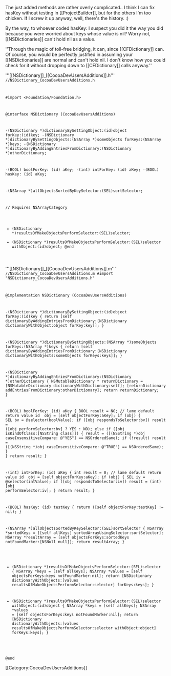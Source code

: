 

The just added methods are rather overly complicated..  I think I can fix hasKey without testing in [[ProjectBuilder]], but for the others I'm too chicken.  If I screw it up anyway, well, there's the history. :)

By the way, to whoever coded hasKey:  I suspect you did it the way you did because you were worried about keys whose value is nil?  Worry not, [[NSDictionaries]] can't hold nil as a value.

''Through the magic of toll-free bridging, it can, since [[CFDictionary]] can. Of course, you would be perfectly justified in assuming your [[NSDictionaries]] are normal and can't hold nil. I don't know how you could check for it without dropping down to [[CFDictionary]] calls anyway.''

'''[[NSDictionary]]_[[CocoaDevUsersAdditions]].h'''
<code>
 //NSDictionary_CocoaDevUsersAdditions.h
 
 #import <Foundation/Foundation.h>
 
 @interface NSDictionary (CocoaDevUsersAdditions)
 
 -(NSDictionary *)dictionaryBySettingObject:(id)object forKey:(id<NSCopying>)key;
 -(NSDictionary *)dictionaryBySettingObjects:(NSArray *)someObjects forKeys:(NSArray *)keys;
 -(NSDictionary *)dictionaryByAddingEntriesFromDictionary:(NSDictionary *)otherDictionary;
 
 -(BOOL) boolForKey: (id) aKey;
 -(int) intForKey: (id) aKey;
 -(BOOL) hasKey: (id) aKey;
 
 -(NSArray *)allObjectsSortedByKeySelector:(SEL)sortSelector;
 
 // Requires NSArrayCategory
 - (NSDictionary *)resultsOfMakeObjectsPerformSelector:(SEL)selector;
 - (NSDictionary *)resultsOfMakeObjectsPerformSelector:(SEL)selector withObject:(id)object;
 @end
</code>

'''[[NSDictionary]]_[[CocoaDevUsersAdditions]].m'''
<code>
 //NSDictionary_CocoaDevUsersAdditions.m
 #import "NSDictionary_CocoaDevUsersAdditions.h"
 
 @implementation NSDictionary (CocoaDevUsersAdditions)
 
 -(NSDictionary *)dictionaryBySettingObject:(id)object forKey:(id<NSCopying>)key
 {
   return [self dictionaryByAddingEntriesFromDictionary:[NSDictionary dictionaryWithObject:object forKey:key]];
 }
 
 -(NSDictionary *)dictionaryBySettingObjects:(NSArray *)someObjects forKeys:(NSArray *)keys
 {
   return [self dictionaryByAddingEntriesFromDictionary:[NSDictionary dictionaryWithObjects:someObjects forKeys:keys]];
 }
 
 -(NSDictionary *)dictionaryByAddingEntriesFromDictionary:(NSDictionary *)otherDictionary
 {
   NSMutableDictionary * returnDictionary = [NSMutableDictionary dictionaryWithDictionary:self];
   [returnDictionary addEntriesFromDictionary:otherDictionary];
   return returnDictionary;
 }
 
 -(BOOL) boolForKey: (id) aKey
 {
   BOOL result = NO; // lame default return value
   id <NSObject> obj = [self objectForKey:aKey];
   if (obj) {
     SEL bv = @selector(boolValue);
     if ([obj respondsToSelector:bv])
       result = ([obj performSelector:bv] ? YES : NO);
     else if ([obj isKindOfClass:[NSString class]]) {
       result = ([(NSString *)obj caseInsensitiveCompare: @"YES"] == NSOrderedSame);
       if (!result)
         result = ([(NSString *)obj caseInsensitiveCompare: @"TRUE"] == NSOrderedSame);
     }
   }
   return result;
 }
 
 -(int) intForKey: (id) aKey
 {
   int result = 0; // lame default return value
   id <NSObject> obj = [self objectForKey:aKey];
   if (obj) {
     SEL iv = @selector(intValue);
     if ([obj respondsToSelector:iv])
       result = (int)[obj performSelector:iv];
   }
   return result;
 }
 
 -(BOOL) hasKey: (id) testKey
 {
   return ([self objectForKey:testKey] != nil);
 }
 
 -(NSArray *)allObjectsSortedByKeySelector:(SEL)sortSelector
 {
   NSArray *sortedKeys = [[self allKeys] sortedArrayUsingSelector:sortSelector];
   NSArray *resultArray = [self objectsForKeys:sortedKeys notFoundMarker:[NSNull null]];
   return resultArray;
 }
 
 - (NSDictionary *)resultsOfMakeObjectsPerformSelector:(SEL)selector
 {
   NSArray *keys = [self allKeys];
   NSArray *values = [self objectsForKeys:keys notFoundMarker:nil];
   return [NSDictionary dictionaryWithObjects:[values resultsOfMakeObjectsPerformSelector:selector] forKeys:keys];
 }
 
 - (NSDictionary *)resultsOfMakeObjectsPerformSelector:(SEL)selector withObject:(id)object
 {
   NSArray *keys = [self allKeys];
   NSArray *values = [self objectsForKeys:keys notFoundMarker:nil];
   return [NSDictionary dictionaryWithObjects:[values resultsOfMakeObjectsPerformSelector:selector withObject:object] forKeys:keys];
 }
 
 @end
</code>


[[Category:CocoaDevUsersAdditions]]